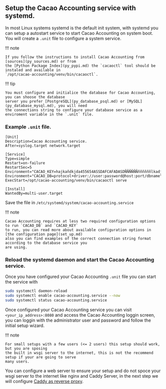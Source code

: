 
## Setup the Cacao Accounting service with systemd.

In most Linux systems systemd is the default init system, with systemd you can setup a
autostart service to start Cacao Accounting on system boot. You will create a `.unit` file
to configure a system service.

!!! note

    If you follow the instructions to install Cacao Accounting from [sources](py_sources.md) or from
    the [Python Package Index](py_pypi.md) the `cacaoctl` tool should be instaled and available in
    `/opt/cacao-accounting/venv/bin/cacaoctl`.

!!! tip

    You must configure and initialice the database for Cacao Accounting, you can shoose the database
    server you prefer [PostgreSQL](py_database_psql.md) or [MySQL](py_database_mysql.md), you will need
    the connections string to configure your database service as a enviroment variable in the `.unit` file.

### Example `.unit` file.

```
[Unit]
Description=Cacao Accounting service.
After=syslog.target network.target

[Service]
Type=simple
Restart=on-failure
RestartSec=5
Environment="CACAO_KEY=hajkañdkjda455654ASSDAFCAFADASDÑÑÑÑÑÑññññññlkadjasdkldaldkd"
Environment="CACAO_DB=protocol+driver://user:password@host:port/dbname"
ExecStart=/opt/cacao-accounting/venv/bin/cacaoctl serve

[Install]
WantedBy=multi-user.target
```

Save the file in `/etc/systemd/system/cacao-accounting.service`

!!! note

    Cacao Accounting requires at less two required configuration options to run `CACAO_DB` and `CACAO_KEY`
    to run, you can read more about available configuration options in [the configuration page](set_up.md)
    also you can find examples of the correct connection string format according to the database service you
    are using.

### Reload the systemd daemon and start the Cacao Accounting service.

Once you have configured your Cacao Accounting `.unit` file you can start the service with

```bash
sudo systemctl daemon-reload
sudo systemctl enable cacao-accounting.service --now
sudo systemctl status cacao-accounting.service
```

Once configured your Cacao Accounting service you can visit `<your_ip_address>:8080` and access the
Cacao Accounting loggin screen, you can loggin with the administrator user and password and follow the
initial setup wizard.

!!! note

    For small setups with a few users (<= 2 users) this setup should work, but you are sposing
    the built in wsgi server to the internet, this is not the recommend setup if your are going to serve
    many users.

You can configure a web server to ensure your setup and do not spoce your wsgi server to the internet like
nginx and Caddy Server, in the next step we will configure [Caddy as reverse proxy](py_server.md).